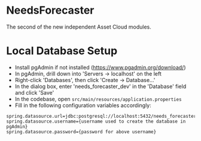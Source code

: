 # NeedsForecaster

The second of the new independent Asset Cloud modules.

# Local Database Setup
- Install pgAdmin if not installed (https://www.pgadmin.org/download/)
- In pgAdmin, drill down into 'Servers -> localhost' on the left
- Right-click 'Databases', then click 'Create -> Database...'
- In the dialog box, enter 'needs_forecaster_dev' in the 'Database' field and click 'Save'
- In the codebase, open `src/main/resources/application.properties`
- Fill in the following configuration variables accordingly:
```
spring.datasource.url=jdbc:postgresql://localhost:5432/needs_forecaster_dev
spring.datasource.username={username used to create the database in pgAdmin}
spring.datasource.password={password for above username}
```
